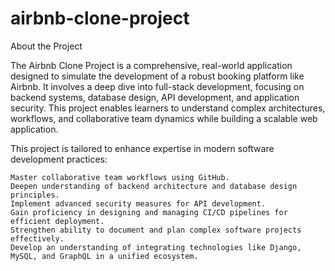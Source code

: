 # airbnb-clone-project
About the Project

The Airbnb Clone Project is a comprehensive, real-world application designed to simulate the development of a robust booking platform like Airbnb. It involves a deep dive into full-stack development, focusing on backend systems, database design, API development, and application security. This project enables learners to understand complex architectures, workflows, and collaborative team dynamics while building a scalable web application.

This project is tailored to enhance expertise in modern software development practices:

    Master collaborative team workflows using GitHub.
    Deepen understanding of backend architecture and database design principles.
    Implement advanced security measures for API development.
    Gain proficiency in designing and managing CI/CD pipelines for efficient deployment.
    Strengthen ability to document and plan complex software projects effectively.
    Develop an understanding of integrating technologies like Django, MySQL, and GraphQL in a unified ecosystem.
